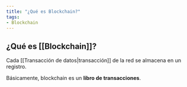 ```yaml
---
title: "¿Qué es Blockchain?"
tags:
- Blockchain
---
```


## ¿Qué es [[Blockchain]]?

Cada [[Transacción de datos|transacción]] de la red se almacena en un registro.

Básicamente, blockchain es un **libro de transacciones**.